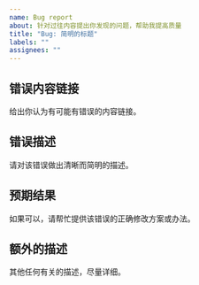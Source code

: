 ```yaml
---
name: Bug report
about: 针对过往内容提出你发现的问题，帮助我提高质量
title: "Bug: 简明的标题"
labels: ""
assignees: ""
---
```


## 错误内容链接

给出你认为有可能有错误的内容链接。

## 错误描述

请对该错误做出清晰而简明的描述。

## 预期结果

如果可以，请帮忙提供该错误的正确修改方案或办法。

## 额外的描述

其他任何有关的描述，尽量详细。
